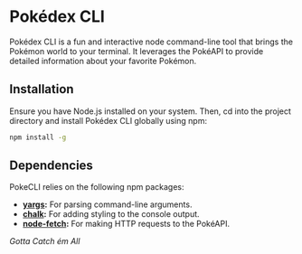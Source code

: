# Pokédex CLI

Pokédex CLI is a fun and interactive node command-line tool that brings the Pokémon world to your terminal. It leverages the PokéAPI to provide detailed information about your favorite Pokémon.

## Installation

Ensure you have Node.js installed on your system. Then, cd into the project directory and install Pokédex CLI globally using npm:

```bash
npm install -g
```

## Dependencies

PokeCLI relies on the following npm packages:

- **[yargs](https://www.npmjs.com/package/yargs):** For parsing command-line arguments.
- **[chalk](https://www.npmjs.com/package/chalk):** For adding styling to the console output.
- **[node-fetch](https://www.npmjs.com/package/node-fetch):** For making HTTP requests to the PokéAPI.

_Gotta Catch ém All_
